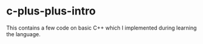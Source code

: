 # c-plus-plus-intro

This contains a few code on basic C++ which I implemented during learning the language.

